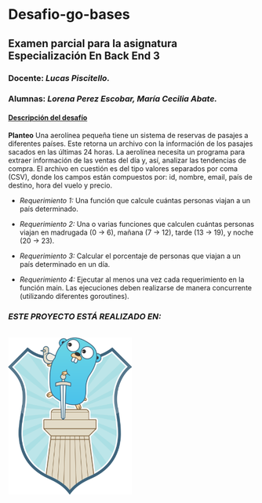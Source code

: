 # Desafio-go-bases

## Examen parcial para la asignatura **Especialización En Back End 3**

### **Docente:** _Lucas Piscitello._

### **Alumnas:** _Lorena Perez Escobar, María Cecilia Abate._
           

#### <u> Descripción del desafío </u>

**Planteo**
Una aerolínea pequeña tiene un sistema de reservas de pasajes a diferentes países. Este
retorna un archivo con la información de los pasajes sacados en las últimas 24 horas. La
aerolínea necesita un programa para extraer información de las ventas del día y, así,
analizar las tendencias de compra.
El archivo en cuestión es del tipo valores separados por coma (CSV), donde los campos
están compuestos por: id, nombre, email, país de destino, hora del vuelo y precio.

- _Requerimiento 1:_
Una función que calcule cuántas personas viajan a un país determinado.

- _Requerimiento 2:_
Una o varias funciones que calculen cuántas personas viajan en madrugada (0 → 6),
mañana (7 → 12), tarde (13 → 19), y noche (20 → 23).

- _Requerimiento 3:_
Calcular el porcentaje de personas que viajan a un país determinado en un día.

- _Requerimiento 4:_
Ejecutar al menos una vez cada requerimiento en la función main. Las ejecuciones deben
realizarse de manera concurrente (utilizando diferentes goroutines).

### __*ESTE PROYECTO ESTÁ REALIZADO EN:*__
<br>
<img src = "./assets/pngegg.png" alt = "gopher" width="50%" aling = "right"/>

